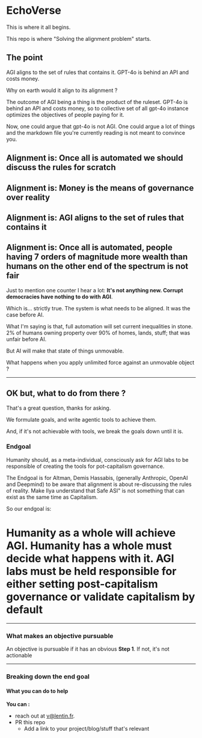 # EchoVerse

This is where it all begins.

This repo is where "Solving the alignment problem" starts.

## The point

AGI aligns to the set of rules that contains it.
GPT-4o is behind an API and costs money. 

Why on earth would it align to its alignment ?

The outcome of AGI being a thing is the product of the ruleset.
GPT-4o is behind an API and costs money, so to collective set of all gpt-4o instance optimizes the objectives of people paying for it.

Now, one could argue that gpt-4o is not AGI.
One could argue a lot of things and the markdown file you're currently reading is not meant to convince you.

## Alignment is: Once all is automated we should discuss the rules for scratch
## Alignment is: Money is the means of governance over reality
## Alignment is: AGI aligns to the set of rules that contains it
## Alignment is: Once all is automated, people having 7 orders of magnitude more wealth than humans on the other end of the spectrum is not fair



Just to mention one counter I hear a lot: **It's not anything new. Corrupt democracies have nothing to do with AGI**.

Which is... strictly true. The system is what needs to be aligned. It was the case before AI.

What I'm saying is that, full automation will set current inequalities in stone. 
2% of humans owning property over 90% of homes, lands, stuff; that was unfair before AI.

But AI will make that state of things unmovable.

What happens when you apply unlimited force against an unmovable object ?


---


## OK but, what to do from there ?

That's a great question, thanks for asking.

We formulate goals, and write agentic tools to achieve them.

And, if it's not achievable with tools, we break the goals down until it is.

### Endgoal

Humanity should, as a meta-individual, consciously ask for AGI labs to be responsible of creating the tools for pot-capitalism governance.

The Endgoal is for Altman, Demis Hassabis, (generally Anthropic, OpenAI and Deepmind) to be aware that alignment is about re-discussing the rules of reality. Make Ilya understand that Safe ASI" is not something that can exist as the same time as Capitalism.

So our endgoal is:

# Humanity as a whole will achieve AGI. Humanity has a whole must decide what happens with it. AGI labs must be held responsible for either setting post-capitalism governance or validate capitalism by default


---


### What makes an objective pursuable 

An objective is pursuable if it has an obvious **Step 1**. If not, it's not actionable



---



### Breaking down the end goal
#### What you can do to help

**You can :**
- reach out at v@lentin.fr.
- PR this repo
  - Add a link to your project/blog/stuff that's relevant